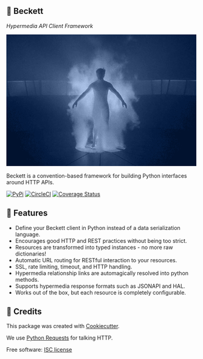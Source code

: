 💫 Beckett
-------

_Hypermedia API Client Framework_

![quantumleap](media/leap.gif)

Beckett is a convention-based framework for building Python interfaces around HTTP APIs.

[![PyPi][pypi-image]][pypi-link]
[![CircleCI][circle-image]][circle-link]
[![Coverage Status][codecov-image]][codecov-link]

📖 Features
--------

* Define your Beckett client in Python instead of a data serialization language.
* Encourages good HTTP and REST practices without being too strict.
* Resources are transformed into typed instances - no more raw dictionaries!
* Automatic URL routing for RESTful interaction to your resources.
* SSL, rate limiting, timeout, and HTTP handling.
* Hypermedia relationship links are automagically resolved into python methods.
* Supports hypermedia response formats such as JSONAPI and HAL.
* Works out of the box, but each resource is completely configurable.


🎥 Credits
---------

This package was created with [Cookiecutter](https://github.com/audreyr/cookiecutter).

We use [Python Requests](http://docs.python-requests.org/en/master/) for talking HTTP.

Free software: [ISC license](https://github.com/phalt/beckett/blob/master/LICENSE)


[pypi-image]: https://img.shields.io/pypi/v/beckett.svg
[pypi-link]: https://pypi.python.org/pypi/beckett
[pypi-dl-image]: https://img.shields.io/pypi/dm/beckett.png
[circle-image]: https://circleci.com/gh/phalt/beckett/tree/master.svg?style=svg
[circle-link]: https://circleci.com/gh/phalt/beckett/tree/master
[codecov-image]: https://codecov.io/gh/phalt/beckett/branch/master/graph/badge.svg?token=T9mYPv0Ep2
[codecov-link]: http://codecov.io/github/phalt/beckett?branch=master
[github-start]: https://ghbtns.com/github-btn.html?user=phalt&repo=beckett&type=star&count=true
[github-link]: https://github.com/phalt/beckett

